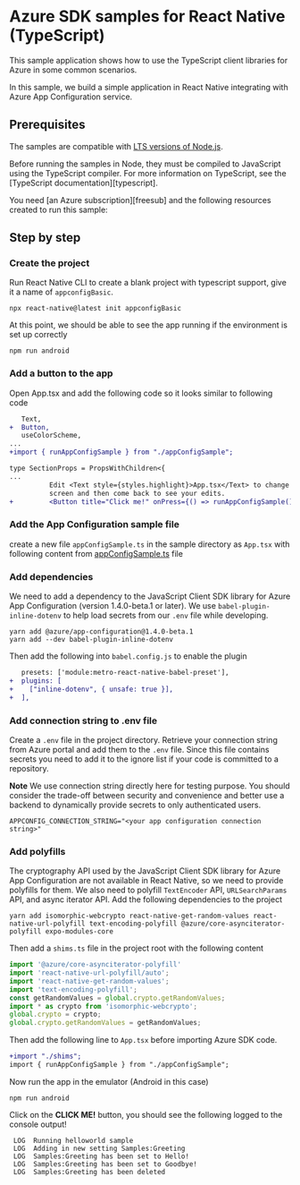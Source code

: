 # Azure SDK samples for React Native (TypeScript)

This sample application shows how to use the TypeScript client libraries for Azure in some common scenarios.

In this sample, we build a simple application in React Native integrating with Azure App Configuration service.

## Prerequisites

The samples are compatible with [LTS versions of Node.js](https://github.com/nodejs/release#release-schedule).

Before running the samples in Node, they must be compiled to JavaScript using the TypeScript compiler. For more information on TypeScript, see the [TypeScript documentation][typescript].

You need [an Azure subscription][freesub] and the following resources created to run this sample:

## Step by step

### Create the project

Run React Native CLI to create a blank project with typescript support, give it a name of `appconfigBasic`.

```shell
npx react-native@latest init appconfigBasic
```

At this point, we should be able to see the app running if the environment is set up correctly

```shell
npm run android
```

### Add a button to the app

Open App.tsx and add the following code so it looks similar to following code
```diff
   Text,
+  Button,
   useColorScheme,
...
+import { runAppConfigSample } from "./appConfigSample";

type SectionProps = PropsWithChildren<{
...
          Edit <Text style={styles.highlight}>App.tsx</Text> to change this
          screen and then come back to see your edits.
+         <Button title="Click me!" onPress={() => runAppConfigSample()} />
```

### Add the App Configuration sample file

create a new file `appConfigSample.ts` in the sample directory as `App.tsx` with following content from [appConfigSample.ts](https://github.com/Azure/azure-sdk-for-js/blob/bbc4e39a31f5dfe6d81b9386cf9d734170dda146/samples/frameworks/react-native-expo/ts/appconfigBasic/appConfigSample.ts) file

### Add dependencies

We need to add a dependency to the JavaScript Client SDK library for Azure App Configuration (version 1.4.0-beta.1 or later). We use `babel-plugin-inline-dotenv` to help load secrets from our `.env` file while developing.

```shell
yarn add @azure/app-configuration@1.4.0-beta.1
yarn add --dev babel-plugin-inline-dotenv
```

Then add the following into `babel.config.js` to enable the plugin

```diff
   presets: ['module:metro-react-native-babel-preset'],
+  plugins: [
+    ["inline-dotenv", { unsafe: true }],
+  ],
```

### Add connection string to .env file

Create a `.env` file in the project directory. Retrieve your connection string from Azure portal and add them to the `.env` file. Since this file contains secrets you need to add it to the ignore list if your code is committed to a repository.

**Note** We use connection string directly here for testing purpose.  You should consider the trade-off between security and convenience and better use a backend to dynamically provide secrets to only authenticated users.

```
APPCONFIG_CONNECTION_STRING="<your app configuration connection string>"
```

### Add polyfills

The cryptography API used by the JavaScript Client SDK library for Azure App Configuration are not available in React Native, so we need to provide polyfills for them. We also need to polyfill `TextEncoder` API, `URLSearchParams` API, and async iterator API. Add the following dependencies to the project

```shell
yarn add isomorphic-webcrypto react-native-get-random-values react-native-url-polyfill text-encoding-polyfill @azure/core-asynciterator-polyfill expo-modules-core
```

Then add a `shims.ts` file in the project root with the following content

```typescript
import '@azure/core-asynciterator-polyfill'
import 'react-native-url-polyfill/auto';
import 'react-native-get-random-values';
import 'text-encoding-polyfill';
const getRandomValues = global.crypto.getRandomValues;
import * as crypto from 'isomorphic-webcrypto';
global.crypto = crypto;
global.crypto.getRandomValues = getRandomValues;
```

Then add the following line to `App.tsx` before importing Azure SDK code.

```diff
+import "./shims";
import { runAppConfigSample } from "./appConfigSample";
```

Now run the app in the emulator (Android in this case)

```shell
npm run android
```

Click on the **CLICK ME!** button, you should see the following logged to the console output!

```
 LOG  Running helloworld sample
 LOG  Adding in new setting Samples:Greeting
 LOG  Samples:Greeting has been set to Hello!
 LOG  Samples:Greeting has been set to Goodbye!
 LOG  Samples:Greeting has been deleted
```
